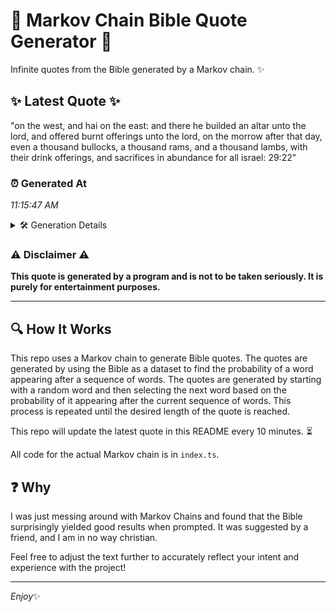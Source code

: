 # 📖 Markov Chain Bible Quote Generator 📖

Infinite quotes from the Bible generated by a Markov chain. ✨

## ✨ Latest Quote ✨
"on the west, and hai on the east: and there he builded an altar unto the lord, and offered burnt offerings unto the lord, on the morrow after that day, even a thousand bullocks, a thousand rams, and a thousand lambs, with their drink offerings, and sacrifices in abundance for all israel: 29:22"

### ⏰ Generated At
*11:15:47 AM*

<details>
    <summary>🛠️ Generation Details</summary>
    <p>
        <strong>🌱 Seed:</strong> on<br>
        <strong>🔄 Iterations:</strong> 52<br>
        <strong>📜 Context History:</strong><br>[ on ]: the<br>[ on, the ]: west,<br>[ on, the, west, ]: and<br>[ on, the, west,, and ]: hai<br>[ on, the, west,, and, hai ]: on<br>[ on, the, west,, and, hai, on ]: the<br>[ the, west,, and, hai, on, the ]: east:<br>[ west,, and, hai, on, the, east: ]: and<br>[ and, hai, on, the, east:, and ]: there<br>[ hai, on, the, east:, and, there ]: he<br>[ on, the, east:, and, there, he ]: builded<br>[ the, east:, and, there, he, builded ]: an<br>[ east:, and, there, he, builded, an ]: altar<br>[ and, there, he, builded, an, altar ]: unto<br>[ there, he, builded, an, altar, unto ]: the<br>[ he, builded, an, altar, unto, the ]: lord,<br>[ builded, an, altar, unto, the, lord, ]: and<br>[ an, altar, unto, the, lord,, and ]: offered<br>[ altar, unto, the, lord,, and, offered ]: burnt<br>[ unto, the, lord,, and, offered, burnt ]: offerings<br>[ the, lord,, and, offered, burnt, offerings ]: unto<br>[ lord,, and, offered, burnt, offerings, unto ]: the<br>[ and, offered, burnt, offerings, unto, the ]: lord,<br>[ offered, burnt, offerings, unto, the, lord, ]: on<br>[ burnt, offerings, unto, the, lord,, on ]: the<br>[ offerings, unto, the, lord,, on, the ]: morrow<br>[ unto, the, lord,, on, the, morrow ]: after<br>[ the, lord,, on, the, morrow, after ]: that<br>[ lord,, on, the, morrow, after, that ]: day,<br>[ on, the, morrow, after, that, day, ]: even<br>[ the, morrow, after, that, day,, even ]: a<br>[ morrow, after, that, day,, even, a ]: thousand<br>[ after, that, day,, even, a, thousand ]: bullocks,<br>[ that, day,, even, a, thousand, bullocks, ]: a<br>[ day,, even, a, thousand, bullocks,, a ]: thousand<br>[ even, a, thousand, bullocks,, a, thousand ]: rams,<br>[ a, thousand, bullocks,, a, thousand, rams, ]: and<br>[ thousand, bullocks,, a, thousand, rams,, and ]: a<br>[ bullocks,, a, thousand, rams,, and, a ]: thousand<br>[ a, thousand, rams,, and, a, thousand ]: lambs,<br>[ thousand, rams,, and, a, thousand, lambs, ]: with<br>[ rams,, and, a, thousand, lambs,, with ]: their<br>[ and, a, thousand, lambs,, with, their ]: drink<br>[ a, thousand, lambs,, with, their, drink ]: offerings,<br>[ thousand, lambs,, with, their, drink, offerings, ]: and<br>[ lambs,, with, their, drink, offerings,, and ]: sacrifices<br>[ with, their, drink, offerings,, and, sacrifices ]: in<br>[ their, drink, offerings,, and, sacrifices, in ]: abundance<br>[ drink, offerings,, and, sacrifices, in, abundance ]: for<br>[ offerings,, and, sacrifices, in, abundance, for ]: all<br>[ and, sacrifices, in, abundance, for, all ]: israel:<br>[ sacrifices, in, abundance, for, all, israel: ]: 29:22<br>
    </p>
</details>

### ⚠️ Disclaimer ⚠️
**This quote is generated by a program and is not to be taken seriously. It is purely for entertainment purposes.**

---

## 🔍 How It Works

This repo uses a Markov chain to generate Bible quotes. The quotes are generated by using the Bible as a dataset to find the probability of a word appearing after a sequence of words. The quotes are generated by starting with a random word and then selecting the next word based on the probability of it appearing after the current sequence of words. This process is repeated until the desired length of the quote is reached.

This repo will update the latest quote in this README every 10 minutes. ⏳

All code for the actual Markov chain is in `index.ts`.

## ❓ Why

I was just messing around with Markov Chains and found that the Bible surprisingly yielded good results when prompted. 
It was suggested by a friend, and I am in no way christian.

Feel free to adjust the text further to accurately reflect your intent and experience with the project!

---

*Enjoy*✨
